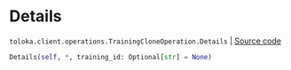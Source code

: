 # Details
`toloka.client.operations.TrainingCloneOperation.Details` | [Source code](https://github.com/Toloka/toloka-kit/blob/v1.0.1/src/client/operations.py#L224)

```python
Details(self, *, training_id: Optional[str] = None)
```

